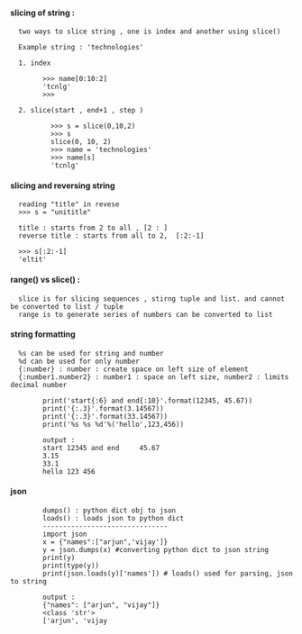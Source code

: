 #### slicing of string : 
      
      two ways to slice string , one is index and another using slice()
      
      Example string : 'technologies'
      
      1. index
            
            >>> name[0:10:2]
            'tcnlg'
            >>> 

      2. slice(start , end+1 , step )
      
              >>> s = slice(0,10,2)
              >>> s
              slice(0, 10, 2)
              >>> name = 'technologies'
              >>> name[s]
              'tcnlg'


#### slicing and reversing string 
      
      reading "title" in revese 
      >>> s = "unititle"
      
      title : starts from 2 to all , [2 : ]
      reverse title : starts from all to 2,  [:2:-1]
      
      >>> s[:2:-1]
      'eltit'


#### range() vs slice() : 
  
      slice is for slicing sequences , stirng tuple and list. and cannot be converted to list / tuple 
      range is to generate series of numbers can be converted to list


#### string formatting 
      %s can be used for string and number
      %d can be used for only number
      {:number} : number : create space on left size of element
      {:number1.number2} : number1 : space on left size, number2 : limits decimal number 

            print('start{:6} and end{:10}'.format(12345, 45.67))
            print('{:.3}'.format(3.14567))
            print('{:.3}'.format(33.14567))
            print('%s %s %d'%('hello',123,456))
            
            output : 
            start 12345 and end     45.67
            3.15
            33.1
            hello 123 456


#### json 

            dumps() : python dict obj to json
            loads() : loads json to python dict
            -------------------------------
            import json
            x = {"names":["arjun",'vijay']}
            y = json.dumps(x) #converting python dict to json string
            print(y)
            print(type(y))
            print(json.loads(y)['names']) # loads() used for parsing, json to string
            
            output : 
            {"names": ["arjun", "vijay"]}
            <class 'str'>
            ['arjun', 'vijay
